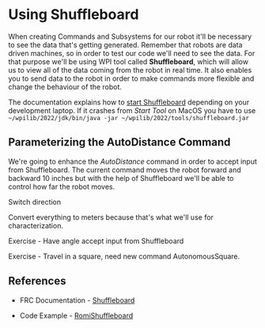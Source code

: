 # Using Shuffleboard
When creating Commands and Subsystems for our robot it'll be necessary to see the data that's getting generated.  Remember that robots are data driven machines, so in order to test our code we'll need to see the data.
For that purpose we'll be using WPI tool called **Shuffleboard**, which will allow us to view all of the data coming from the robot in real time.  It also enables you to send data to the robot in order to make commands more flexible and change the behaviour of the robot.

The documentation explains how to [start Shuffleboard](https://docs.wpilib.org/en/stable/docs/software/wpilib-tools/shuffleboard/getting-started/shuffleboard-tour.html#starting-shuffleboard) depending on your development laptop.  If it crashes from *Start Tool* on MacOS you have to use `~/wpilib/2022/jdk/bin/java -jar ~/wpilib/2022/tools/shuffleboard.jar` 

## Parameterizing the AutoDistance Command
We're going to enhance the *AutoDistance* command in order to accept input from Shuffleboard.  The current command moves the robot forward and backward 10 inches but with the help of Shuffleboard we'll be able to control how far the robot moves.



Switch direction

Convert everything to meters because that's what we'll use for characterization.

Exercise - Have angle accept input from Shuffleboard

Exercise - Travel in a square, need new command AutonomousSquare.

## References

- FRC Documentation - [Shuffleboard](https://docs.wpilib.org/en/stable/docs/software/wpilib-tools/shuffleboard/index.html)

- Code Example - [RomiShuffleboard](https://github.com/FRC-2928/RomiExamples/tree/main/RomiShuffleboard)

<!-- <h3><span style="float:left">
<a href="romiCommandGroups">Previous</a></span>
<span style="float:right">
<a href="romiPID">Next</a></span></h3> -->
